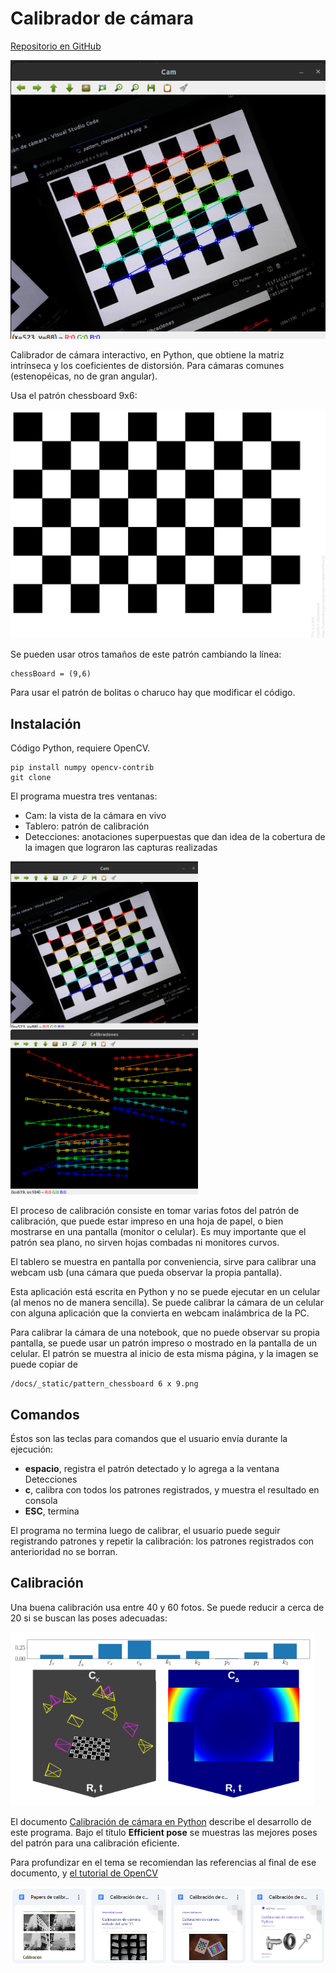 # Calibrador de cámara

[Repositorio en GitHub](https://github.com/Laboratorio-de-Robotica/Calibrador-de-camara)

<img src="./_static/calibrate1.png">

Calibrador de cámara interactivo, en Python, que obtiene la matriz intrínseca y los coeficientes de distorsión.  Para cámaras comunes (estenopéicas, no de gran angular).

Usa el patrón chessboard 9x6:

<img src="./_static/pattern_chessboard 6 x 9.png">

Se pueden usar otros tamaños de este patrón cambiando la línea:

    chessBoard = (9,6)

Para usar el patrón de bolitas o charuco hay que modificar el código.

## Instalación

Código Python, requiere OpenCV.

    pip install numpy opencv-contrib
    git clone 

El programa muestra tres ventanas:

- Cam: la vista de la cámara en vivo
- Tablero: patrón de calibración
- Detecciones: anotaciones superpuestas que dan idea de la cobertura de la imagen que lograron las capturas realizadas

<img src="./_static/calibrate1.png" width=300>
<img src="./_static/calibrate2.png" width=300>

El proceso de calibración consiste en tomar varias fotos del patrón de calibración, que puede estar impreso en una hoja de papel, o bien mostrarse en una pantalla (monitor o celular).  Es muy importante que el patrón sea plano, no sirven hojas combadas ni monitores curvos.

El tablero se muestra en pantalla por conveniencia, sirve para calibrar una webcam usb (una cámara que pueda observar la propia pantalla).  

Esta aplicación está escrita en Python y no se puede ejecutar en un celular (al menos no de manera sencilla).  Se puede calibrar la cámara de un celular con alguna aplicación que la convierta en webcam inalámbrica de la PC.

Para calibrar la cámara de una notebook, que no puede observar su propia pantalla, se puede usar un patrón impreso o mostrado en la pantalla de un celular.  El patrón se muestra al inicio de esta misma página, y la imagen se puede copiar de 

    /docs/_static/pattern_chessboard 6 x 9.png

## Comandos
Éstos son las teclas para comandos que el usuario envía durante la ejecución:

- **espacio**, registra el patrón detectado y lo agrega a la ventana Detecciones
- **c**, calibra con todos los patrones registrados, y muestra el resultado en consola
- **ESC**, termina

El programa no termina luego de calibrar, el usuario puede seguir registrando patrones y repetir la calibración: los patrones registrados con anterioridad no se borran.

## Calibración
Una buena calibración usa entre 40 y 60 fotos.  Se puede reducir a cerca de 20 si se buscan las poses adecuadas:

<img src="./_static/Efficient pose.png">

El documento [Calibración de cámara en Python](https://docs.google.com/document/d/1mIRz3X5iICOr7jhdFvvJbPFms467_l0ha0ozVbz4bts/edit?usp=sharing) describe el desarrollo de este programa.  Bajo el título **Efficient pose** se muestras las mejores poses del patrón para una calibración eficiente.

Para profundizar en el tema se recomiendan las referencias al final de ese documento, y [el tutorial de OpenCV](https://docs.opencv.org/4.x/d4/d94/tutorial_camera_calibration.html)

<img src="./_static/Documentos de calibración de cámara.png">